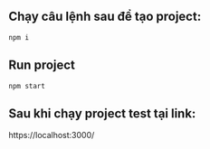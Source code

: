 ## Chạy câu lệnh sau để tạo project:
```
npm i
```

## Run project
```
npm start
```
## Sau khi chạy project test tại link:
https://localhost:3000/
